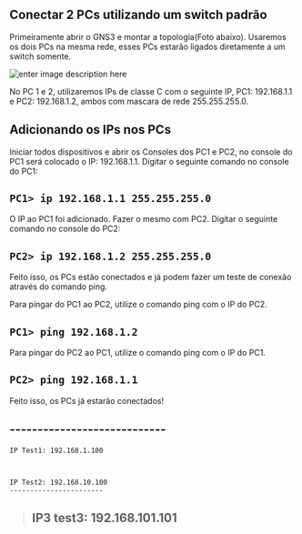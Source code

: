 **Conectar 2 PCs utilizando um switch padrão**
----------------------------------------------

Primeiramente abrir o GNS3 e montar a topologia(Foto abaixo).
Usaremos os dois PCs na mesma rede, esses PCs estarão ligados diretamente a um switch somente.

![enter image description here](https://uploaddeimagens.com.br/images/001/133/776/original/Conectar_2Pcs2.png?1507922374)

No PC 1 e 2, utilizaremos IPs de classe C com o seguinte IP, PC1: 192.168.1.1 e PC2: 192.168.1.2, ambos com mascara de rede 255.255.255.0. 

## Adicionando os IPs nos PCs ##
Iniciar todos dispositivos e abrir os Consoles dos PC1 e PC2, no console do PC1 será colocado o IP: 192.168.1.1.
Digitar o seguinte comando no console do PC1:

 `PC1> ip 192.168.1.1 255.255.255.0`
-------------------------------------

O IP ao PC1 foi adicionado. Fazer o mesmo com PC2.
Digitar o seguinte comando no console do PC2:

 `PC2> ip 192.168.1.2 255.255.255.0`
-------------------------------------


Feito isso, os PCs estão conectados e já podem fazer um teste de conexão através do comando ping.

Para pingar do PC1 ao PC2, utilize o comando ping com o IP do PC2.

    

 `PC1> ping 192.168.1.2`
-------------------------


Para pingar do PC2 ao PC1, utilize o comando ping com o IP do PC1.

 `PC2> ping 192.168.1.1`
-------------------------

Feito isso, os PCs já estarão conectados!


## ---------------------------- ##

    IP Test1: 192.168.1.100

    

    IP Test2: 192.168.10.100
    -----------------------

    

> IP3 test3: 192.168.101.101
> --------------------------

